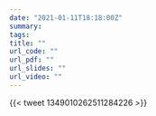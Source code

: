 ```yaml
---
date: "2021-01-11T18:18:00Z"
summary:
tags:
title: ""
url_code: ""
url_pdf: ""
url_slides: ""
url_video: ""
---
```

{{< tweet 1349010262511284226 >}}